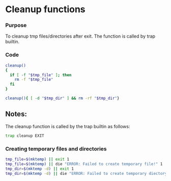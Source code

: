 # Cleanup functions
### Purpose
To cleanup tmp files/directories after exit. The function is called by trap builtin.
### Code
  ```bash
  cleanup()
  {
    if [ -f "$tmp_file" ]; then
      rm -f "$tmp_file"
    fi
  }

  cleanup(){ [ -d "$tmp_dir" ] && rm -rf "$tmp_dir"}
  ```
## Notes:
The cleanup function is called by the trap builtin as follows:
```bash
trap cleanup EXIT
```
### Creating temporary files and directories
```bash
tmp_file=$(mktemp) || exit 1
tmp_file=$(mktemp) || die "ERROR: Failed to create temporary file!" 1
tmp_dir=$(mktemp -d) || exit 1
tmp_dir=$(mktemp -d) || die "ERROR: Failed to create temporary diectory!" 1
```
